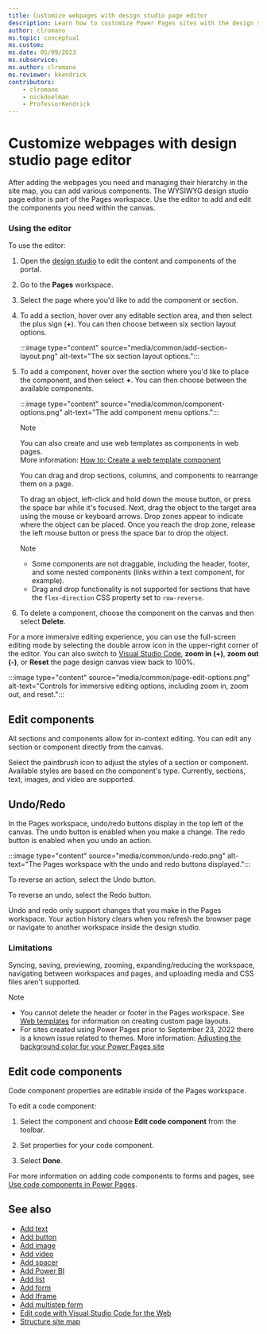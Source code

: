 ```yaml
---
title: Customize webpages with design studio page editor
description: Learn how to customize Power Pages sites with the design studio page editor.
author: clromano
ms.topic: conceptual
ms.custom: 
ms.date: 05/09/2023
ms.subservice:
ms.author: clromano 
ms.reviewer: kkendrick
contributors:
    - clromano
    - nickdoelman
    - ProfessorKendrick
---
```


# Customize webpages with design studio page editor

After adding the webpages you need and managing their hierarchy in the site map, you can add various components. The WYSIWYG design studio page editor is part of the Pages workspace. Use the editor to add and edit the components you need within the canvas.

### Using the editor

To use the editor:

1. Open the [design studio](use-design-studio.md) to edit the content and components of the portal.

1. Go to the **Pages** workspace.

1. Select the page where you'd like to add the component or section.

1. To add a section, hover over any editable section area, and then select the plus sign (**+**). You can then choose between six section layout options.

    :::image type="content" source="media/common/add-section-layout.png" alt-text="The six section layout options.":::

1. To add a component, hover over the section where you'd like to place the component, and then select **+**. You can then choose between the available components.  

    :::image type="content" source="media/common/component-options.png" alt-text="The add component menu options.":::
    
    > [!NOTE]
    > You can also create and use web templates as components in web pages. <br /> More information: [How to: Create a web template component](../configure/web-templates-as-components-how-to.md)

    You can drag and drop sections, columns, and components to rearrange them on a page.

    To drag an object, left-click and hold down the mouse button, or press the space bar while it's focused. Next, drag the object to the target area using the mouse or keyboard arrows. Drop zones appear to indicate where the object can be placed. Once you reach the drop zone, release the left mouse button or press the space bar to drop the object.
    
    >[!NOTE]
    > - Some components are not draggable, including the header, footer, and some nested components (links within a text component, for example). 
    > - Drag and drop functionality is not supported for sections that have the ```flex-direction``` CSS property set to ```row-reverse```.

1. To delete a component, choose the component on the canvas and then select **Delete**.

For a more immersive editing experience, you can use the full-screen editing mode by selecting the double arrow icon in the upper-right corner of the editor. You can also switch to [Visual Studio Code](../configure/visual-studio-code-editor.md), **zoom in (+)**,  **zoom out (-)**, or **Reset** the page design canvas view back to 100%.

:::image type="content" source="media/common/page-edit-options.png" alt-text="Controls for immersive editing options, including zoom in, zoom out, and reset.":::

## Edit components

All sections and components allow for in-context editing. You can edit any section or component directly from the canvas.

Select the paintbrush icon to adjust the styles of a section or component. Available styles are based on the component's type. Currently, sections, text, images, and video are supported.

## Undo/Redo

In the Pages workspace, undo/redo buttons display in the top left of the canvas. The undo button is enabled when you make a change. The redo button is enabled when you undo an action.

:::image type="content" source="media/common/undo-redo.png" alt-text="The Pages workspace with the undo and redo buttons displayed.":::

To reverse an action, select the Undo button.

To reverse an undo, select the Redo button.

Undo and redo only support changes that you make in the Pages workspace.  Your action history clears when you refresh the browser page or navigate to another workspace inside the design studio.

### Limitations

Syncing, saving, previewing, zooming, expanding/reducing the workspace, navigating between workspaces and pages, and uploading media and CSS files aren't supported.

> [!NOTE]
> - You cannot delete the header or footer in the Pages workspace. See [Web templates](../configure/web-templates.md) for information on creating custom page layouts.
> - For sites created using Power Pages prior to September 23, 2022 there is a known issue related to themes. More information: [Adjusting the background color for your Power Pages site](../known-issues.md#adjusting-the-background-color-for-your-power-pages-site)

## Edit code components

Code component properties are editable inside of the Pages workspace.

To edit a code component:

1. Select the component and choose **Edit code component** from the toolbar.

1. Set properties for your code component.

1. Select **Done**.

For more information on adding code components to forms and pages, see [Use code components in Power Pages](../configure/component-framework.md#add-a-code-component-to-a-field-in-a-model-driven-app).

## See also

- [Add text](add-text.md)
- [Add button](add-button.md)
- [Add image](add-image.md)
- [Add video](add-video.md)
- [Add spacer](add-spacer.md)
- [Add Power BI](add-power-bi.md)
- [Add list](add-list.md)
- [Add form](add-form.md)
- [Add Iframe](add-iframe.md)
- [Add multistep form](multistep-forms.md)
- [Edit code with Visual Studio Code for the Web](../configure/visual-studio-code-editor.md)
- [Structure site map](structure-site.md)
